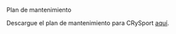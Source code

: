 Plan de mantenimiento

Descargue el plan de mantenimiento para CRySport <a href='https://code.google.com/p/lambdasoft/source/browse/Plandemantenimiento.pdf'>aquí</a>.